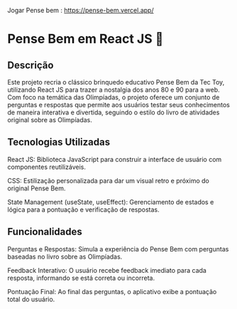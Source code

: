 Jogar Pense bem : https://pense-bem.vercel.app/

# Pense Bem em React JS 🧠
 
## Descrição 

Este projeto recria o clássico brinquedo educativo Pense Bem da Tec Toy, utilizando React JS para trazer a nostalgia dos anos 80 e 90 para a web. Com foco na temática das Olimpíadas, o projeto oferece um conjunto de perguntas e respostas que permite aos usuários testar seus conhecimentos de maneira interativa e divertida, seguindo o estilo do livro de atividades original sobre as Olimpíadas.

## Tecnologias Utilizadas

React JS: Biblioteca JavaScript para construir a interface de usuário com componentes reutilizáveis.

CSS: Estilização personalizada para dar um visual retro e próximo do original Pense Bem.

State Management (useState, useEffect): Gerenciamento de estados e lógica para a pontuação e verificação de respostas.

## Funcionalidades
Perguntas e Respostas: Simula a experiência do Pense Bem com perguntas baseadas no livro sobre as Olimpíadas.

Feedback Interativo: O usuário recebe feedback imediato para cada resposta, informando se está correta ou incorreta.

Pontuação Final: Ao final das perguntas, o aplicativo exibe a pontuação total do usuário.
